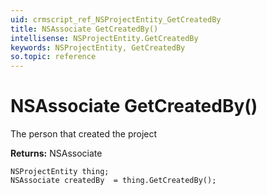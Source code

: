 ```yaml
---
uid: crmscript_ref_NSProjectEntity_GetCreatedBy
title: NSAssociate GetCreatedBy()
intellisense: NSProjectEntity.GetCreatedBy
keywords: NSProjectEntity, GetCreatedBy
so.topic: reference
---
```


# NSAssociate GetCreatedBy()

The person that created the project

**Returns:** NSAssociate

```crmscript
NSProjectEntity thing;
NSAssociate createdBy  = thing.GetCreatedBy();
```

